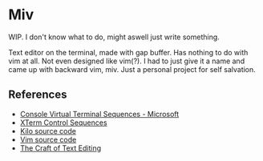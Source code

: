 # Miv
WIP. I don't know what to do, might aswell just write something.

Text editor on the terminal, made with gap buffer. Has nothing to do with vim at all. 
Not even designed like vim(?). I had to just give it a name and came up with backward vim, miv.
Just a personal project for self salvation.

## References
- [Console Virtual Terminal Sequences - Microsoft](https://learn.microsoft.com/en-us/windows/console/console-virtual-terminal-sequences)
- [XTerm Control Sequences](https://invisible-island.net/xterm/ctlseqs/ctlseqs.html)
- [Kilo source code](https://github.com/snaptoken/kilo-src/tree/master)
- [Vim source code](https://github.com/vim/vim)
- [The Craft of Text Editing](https://www.finseth.com/craft/craft.pdf)
